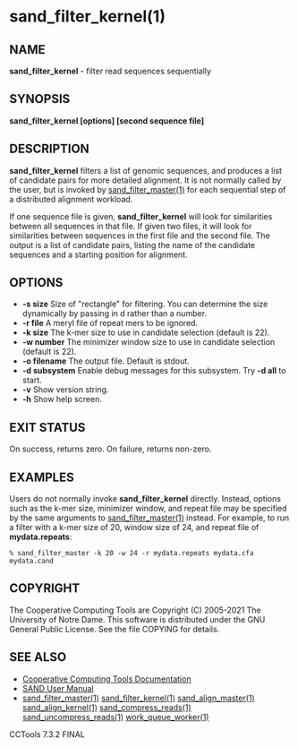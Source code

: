 






















# sand_filter_kernel(1)

## NAME
**sand_filter_kernel** - filter read sequences sequentially

## SYNOPSIS
****sand_filter_kernel [options] <sequence file> [second sequence file]****

## DESCRIPTION

**sand_filter_kernel** filters a list of genomic sequences,
and produces a list of candidate pairs for more detailed alignment.
It is not normally called by the user, but is invoked by
[sand_filter_master(1)](sand_filter_master.md) for each sequential step of a distributed
alignment workload.

If one sequence file is given, **sand_filter_kernel** will look for
similarities between all sequences in that file.  If given two files,
it will look for similarities between sequences in the first file and
the second file.  The output is a list of candidate pairs, listing the
name of the candidate sequences and a starting position for alignment.

## OPTIONS


- **-s size** Size of "rectangle" for filtering. You can determine
the size dynamically by passing in d rather than a number.
- **-r file** A meryl file of repeat mers to be ignored.
- **-k size** The k-mer size to use in candidate selection (default is 22).
- **-w number** The minimizer window size to use in candidate selection (default is 22).
- **-o filename** The output file. Default is stdout.
- **-d subsystem** Enable debug messages for this subsystem.  Try **-d all** to start.
- **-v** Show version string.
- **-h** Show help screen.


## EXIT STATUS
On success, returns zero.  On failure, returns non-zero.

## EXAMPLES

Users do not normally invoke **sand_filter_kernel** directly.  Instead, options such as the k-mer size, minimizer window, and repeat file may be specified by the same arguments to [sand_filter_master(1)](sand_filter_master.md) instead.  For example, to run a filter with a k-mer size of 20, window size of 24, and repeat file of **mydata.repeats**:

```
% sand_filter_master -k 20 -w 24 -r mydata.repeats mydata.cfa mydata.cand
```

## COPYRIGHT

The Cooperative Computing Tools are Copyright (C) 2005-2021 The University of Notre Dame.  This software is distributed under the GNU General Public License.  See the file COPYING for details.

## SEE ALSO


- [Cooperative Computing Tools Documentation]("../index.html")
- [SAND User Manual]("../sand.html")
- [sand_filter_master(1)](sand_filter_master.md)  [sand_filter_kernel(1)](sand_filter_kernel.md)  [sand_align_master(1)](sand_align_master.md)  [sand_align_kernel(1)](sand_align_kernel.md)  [sand_compress_reads(1)](sand_compress_reads.md)  [sand_uncompress_reads(1)](sand_uncompress_reads.md)  [work_queue_worker(1)](work_queue_worker.md)


CCTools 7.3.2 FINAL

